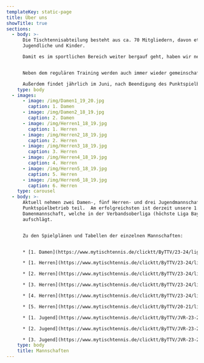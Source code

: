 ```yaml
---
templateKey: static-page
title: Über uns
showTitle: true
sections:
  - body: >-
      Die Tischtennisabteilung besteht aus ca. 70 Mitgliedern, davon etwa 30
      Jugendliche und Kinder.

      Damit es im sportlichen Bereich weiter bergauf geht, haben wir neben den ausgebildeten C-Trainern auch Sylvia Pranjkovic (ehemalige Bundesligaspielerin und Europacup-Siegerin) engagiert. In Zorneding kann jeder aktive Tischtennisspieler sein Spiel verbessern.


      Neben dem regulären Training werden auch immer wieder gemeinschaftsförderne Aktionen durchgeführt. So wird zur Weihnachstszeit seit Jahren traditionell das Nikolausturnier für alle Abteilungsmitglieder ausgerichtet.

      Außerdem findet jährlich im Juni, nach Beendigung des Punktspielbetriebs, unser Sommerfest statt. 
    type: body
  - images:
      - image: /img/Damen1_19_20.jpg
        caption: 1. Damen
      - image: /img/Damen2_18_19.jpg
        caption: 2. Damen
      - image: /img/Herren1_18_19.jpg
        caption: 1. Herren
      - image: /img/Herren2_18_19.jpg
        caption: 2. Herren
      - image: /img/Herren3_18_19.jpg
        caption: 3. Herren
      - image: /img/Herren4_18_19.jpg
        caption: 4. Herren
      - image: /img/Herren5_18_19.jpg
        caption: 5. Herren
      - image: /img/Herren6_18_19.jpg
        caption: 6. Herren
    type: carousel
  - body: >-
      Aktuell nehmen zwei Damen-, fünf Herren- und drei Jugendmannschaften am
      Punktspielbetrieb teil.  Am erfolgreichsten ist derzeit unsere 1.
      Damenmannschaft, welche in der Verbandsoberliga (höchste Liga Bayerns)
      aufschlägt.


      Zu den Spielplänen und Tabellen der einzelnen Mannschaften:


      * [1. Damen](https://www.mytischtennis.de/clicktt/ByTTV/23-24/ligen/Oberliga-Damen-Bayern/gruppe/444833/tabelle/gesamt/)

      * [1. Herren](https://www.mytischtennis.de/clicktt/ByTTV/23-24/ligen/Herren-Bezirksklasse-A-Gruppe-4-Ebersberg-Muenchen-Bayerischer-TTV-Oberbayern-Mitte-/gruppe/446788/tabelle/gesamt/)

      * [2. Herren](https://www.mytischtennis.de/clicktt/ByTTV/23-24/ligen/Herren-Bezirksklasse-A-Gruppe-3-Muenchen-Ost-Bayerischer-TTV-Oberbayern-Mitte-/gruppe/446607/tabelle/gesamt/)

      * [3. Herren](https://www.mytischtennis.de/clicktt/ByTTV/23-24/ligen/Herren-Bezirksklasse-C-Gruppe-7-Ebersberg-Muenchen-Bayerischer-TTV-Oberbayern-Mitte-/gruppe/447224/tabelle/gesamt/)

      * [4. Herren](https://www.mytischtennis.de/clicktt/ByTTV/23-24/ligen/Herren-Bezirksklasse-D-Gruppe-7-Ebersberg-Muenchen-Bayerischer-TTV-Oberbayern-Mitte-/gruppe/446835/tabelle/gesamt/)

      * [5. Herren](https://www.mytischtennis.de/clicktt/ByTTV/20-21/ligen/Herren-Bezirksklasse-D-Gruppe-8-Ebersberg-Muenchen-Bayerischer-TTV-Oberbayern-Mitte-/gruppe/384657/tabelle/gesamt/)

      * [1. Jugend](https://www.mytischtennis.de/clicktt/ByTTV/JVR-23-24/jugend-punktspiele-vr/Jugend-19-Bezirksklasse-A-Gruppe-4-Ebersberg-Muenchen-Bayerischer-TTV-Oberbayern-Mitte-/gruppe/447483/tabelle/gesamt/)

      * [2. Jugend](https://www.mytischtennis.de/clicktt/ByTTV/JVR-23-24/jugend-punktspiele-vr/Jugend-19-Bezirksklasse-B-Gruppe-7-Ebersberg-Muenchen-Bayerischer-TTV-Oberbayern-Mitte-/gruppe/446984/tabelle/gesamt/)

      * [3. Jugend](https://www.mytischtennis.de/clicktt/ByTTV/JVR-23-24/jugend-punktspiele-vr/Jugend-19-Bezirksklasse-C-Gruppe-10-Bambini-Bayerischer-TTV-Oberbayern-Mitte-/gruppe/447146/tabelle/gesamt/)
    type: body
    title: Mannschaften
---
```

